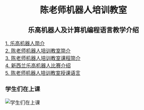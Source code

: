 
<h1 align = "center">陈老师机器人培训教室</h1>
<h2 align = "center">乐高机器人及计算机编程语言教学介绍</h2>

<div style="width:750px; margin:auto">
<font size="3">
<a href="https://legoedunz.github.io/ibot/Intro1.html">1. 乐高机器人简介</a> 
<br>
<a href="https://legoedunz.github.io/ibot/Intro2.html">2. 陈老师机器人培训教室简介</a>
<br>
<a href="https://legoedunz.github.io/ibot/Intro3.html">3. 陈老师机器人培训教室课程简介</a>
<br>
<a href="https://legoedunz.github.io/ibot/Intro4.html">4. 新西兰乐高机器人比赛介绍</a>
<br>
<a href="https://legoedunz.github.io/ibot/Intro5.html">5. 陈老师机器人培训教室授课语言</a>
<p>

<h3 color = black>学生们在上课</h3>
<img src="https://raw.githubusercontent.com/wiki/LegoEduNZ/ibot/p0.jpg"  alt="学生们在上课" />


